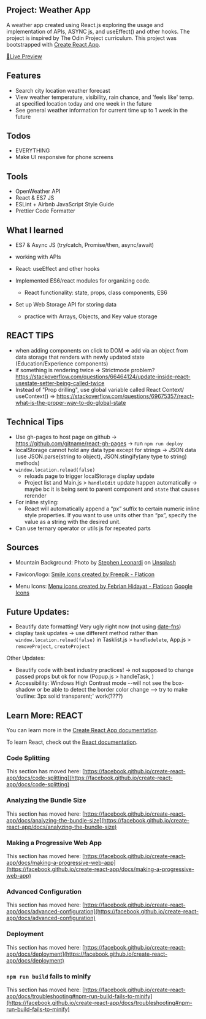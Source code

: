 ## Project: Weather App

A weather app created using React.js exploring the usage and implementation of APIs, ASYNC js, and useEffect() and other hooks. The project is inspired by The Odin Project curriculum.
This project was bootstrapped with [Create React App](https://github.com/facebook/create-react-app).

<a href="https://dicristea.github.io/weather-app/">🔗Live Preview</a>

## Features

- Search city location weather forecast
- View weather temperature, visibility, rain chance, and 'feels like' temp. at specified location
  today and one week in the future
- See general weather information for current time up to 1 week in the future

## Todos

- EVERYTHING
- Make UI responsive for phone screens

## Tools

- OpenWeather API
- React & ES7 JS
- ESLint + Airbnb JavaScript Style Guide
- Prettier Code Formatter

## What I learned

- ES7 & Async JS (try/catch, Promise/then, async/await)
- working with APIs
- React: useEffect and other hooks

- Implemented ES6/react modules for organizing code.
  - React functionality: state, props, class components, ES6
- Set up Web Storage API for storing data
  - practice with Arrays, Objects, and Key value storage

## REACT TIPS

- when adding components on click to DOM
  => add via an object from data storage that renders with newly updated state (Education/Experience components)
- if something is rendering twice
  => Strictmode problem? https://stackoverflow.com/questions/66464124/update-inside-react-usestate-setter-being-called-twice
- Instead of "Prop drilling", use global variable called React Context/ useContext()
  => https://stackoverflow.com/questions/69675357/react-what-is-the-proper-way-to-do-global-state

## Technical Tips

- Use gh-pages to host page on github
  -> https://github.com/gitname/react-gh-pages
  -> run `npm run deploy`
- localStorage cannot hold any data type except for strings
  → JSON data (use JSON.parse(string to object), JSON.stingify(any type to string) methods)
- `window.location.reload(false)`
  - reloads page to trigger localStorage display update
  - Project list and Main.js > `handleEdit` update happen automatically → maybe bc it is being sent to parent component and `state` that causes rerender
- For inline styling:
  - React will automatically append a “px” suffix to certain numeric inline style properties. If you want to use units other than “px”, specify the value as a string with the desired unit.
- Can use ternary operator or utils js for repeated parts

## Sources

- Mountain Background:
  Photo by <a href="https://unsplash.com/@stephenleo1982?utm_source=unsplash&utm_medium=referral&utm_content=creditCopyText">Stephen Leonardi</a> on <a href="https://unsplash.com/?utm_source=unsplash&utm_medium=referral&utm_content=creditCopyText">Unsplash</a>

- Favicon/logo:
  <a href="https://www.flaticon.com/free-icons/smile" title="smile icons">Smile icons created by Freepik - Flaticon</a>

- Menu Icons:
  <a href="https://www.flaticon.com/free-icons/menu" title="menu icons">Menu icons created by Febrian Hidayat - Flaticon</a>
  <a href="https://fonts.google.com/icons">Google Icons</a>

## Future Updates:

- Beautify date formatting! Very ugly right now (not using [date-fns](https://github.com/date-fns/date-fns))
- display task updates → use different method rather than `window.location.reload(false)` in Tasklist.js > `handledelete`, App.js > `removeProject`, `createProject`

Other Updates:

- Beautify code with best industry practices!
  -> not supposed to change passed props but ok for now (Popup.js > handleTask, )
- Accessibility: Windows High Contrast mode --will not see the box-shadow or be able to detect the border color change
  --> try to make 'outline: 3px solid transparent;' work(????)

## Learn More: REACT

You can learn more in the [Create React App documentation](https://facebook.github.io/create-react-app/docs/getting-started).

To learn React, check out the [React documentation](https://reactjs.org/).

### Code Splitting

This section has moved here: [https://facebook.github.io/create-react-app/docs/code-splitting](https://facebook.github.io/create-react-app/docs/code-splitting)

### Analyzing the Bundle Size

This section has moved here: [https://facebook.github.io/create-react-app/docs/analyzing-the-bundle-size](https://facebook.github.io/create-react-app/docs/analyzing-the-bundle-size)

### Making a Progressive Web App

This section has moved here: [https://facebook.github.io/create-react-app/docs/making-a-progressive-web-app](https://facebook.github.io/create-react-app/docs/making-a-progressive-web-app)

### Advanced Configuration

This section has moved here: [https://facebook.github.io/create-react-app/docs/advanced-configuration](https://facebook.github.io/create-react-app/docs/advanced-configuration)

### Deployment

This section has moved here: [https://facebook.github.io/create-react-app/docs/deployment](https://facebook.github.io/create-react-app/docs/deployment)

### `npm run build` fails to minify

This section has moved here: [https://facebook.github.io/create-react-app/docs/troubleshooting#npm-run-build-fails-to-minify](https://facebook.github.io/create-react-app/docs/troubleshooting#npm-run-build-fails-to-minify)
